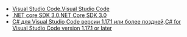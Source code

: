 * [<span data-ttu-id="59ef1-101">Visual Studio Code.</span><span class="sxs-lookup"><span data-stu-id="59ef1-101">Visual Studio Code</span></span>](https://code.visualstudio.com/)
* [<span data-ttu-id="59ef1-102">.NET core SDK 3.0</span><span class="sxs-lookup"><span data-stu-id="59ef1-102">.NET Core SDK 3.0</span></span>](https://dotnet.microsoft.com/download/dotnet-core/3.0)
* <span data-ttu-id="59ef1-103">[C# для Visual Studio Code версии 1.17.1 или более поздней](https://marketplace.visualstudio.com/items?itemName=ms-vscode.csharp).</span><span class="sxs-lookup"><span data-stu-id="59ef1-103">[C# for Visual Studio Code version 1.17.1 or later](https://marketplace.visualstudio.com/items?itemName=ms-vscode.csharp)</span></span>